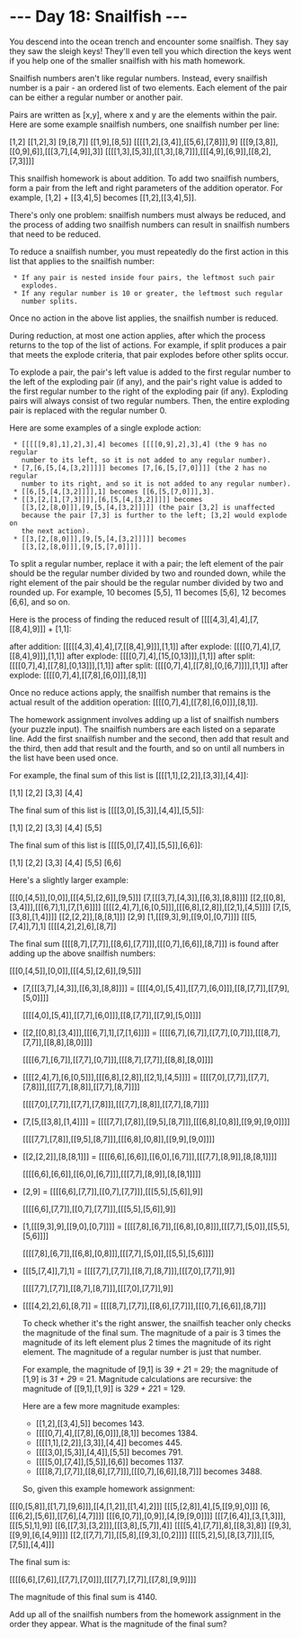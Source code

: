# --- Day 18: Snailfish ---

   You descend into the ocean trench and encounter some snailfish. They say
   they saw the sleigh keys! They'll even tell you which direction the keys
   went if you help one of the smaller snailfish with his math homework.

   Snailfish numbers aren't like regular numbers. Instead, every snailfish
   number is a pair - an ordered list of two elements. Each element of the
   pair can be either a regular number or another pair.

   Pairs are written as [x,y], where x and y are the elements within the
   pair. Here are some example snailfish numbers, one snailfish number per
   line:

 [1,2]
 [[1,2],3]
 [9,[8,7]]
 [[1,9],[8,5]]
 [[[[1,2],[3,4]],[[5,6],[7,8]]],9]
 [[[9,[3,8]],[[0,9],6]],[[[3,7],[4,9]],3]]
 [[[[1,3],[5,3]],[[1,3],[8,7]]],[[[4,9],[6,9]],[[8,2],[7,3]]]]

   This snailfish homework is about addition. To add two snailfish numbers,
   form a pair from the left and right parameters of the addition operator.
   For example, [1,2] + [[3,4],5] becomes [[1,2],[[3,4],5]].

   There's only one problem: snailfish numbers must always be reduced, and
   the process of adding two snailfish numbers can result in snailfish
   numbers that need to be reduced.

   To reduce a snailfish number, you must repeatedly do the first action in
   this list that applies to the snailfish number:

     * If any pair is nested inside four pairs, the leftmost such pair
       explodes.
     * If any regular number is 10 or greater, the leftmost such regular
       number splits.

   Once no action in the above list applies, the snailfish number is reduced.

   During reduction, at most one action applies, after which the process
   returns to the top of the list of actions. For example, if split produces
   a pair that meets the explode criteria, that pair explodes before other
   splits occur.

   To explode a pair, the pair's left value is added to the first regular
   number to the left of the exploding pair (if any), and the pair's right
   value is added to the first regular number to the right of the exploding
   pair (if any). Exploding pairs will always consist of two regular numbers.
   Then, the entire exploding pair is replaced with the regular number 0.

   Here are some examples of a single explode action:

     * [[[[[9,8],1],2],3],4] becomes [[[[0,9],2],3],4] (the 9 has no regular
       number to its left, so it is not added to any regular number).
     * [7,[6,[5,[4,[3,2]]]]] becomes [7,[6,[5,[7,0]]]] (the 2 has no regular
       number to its right, and so it is not added to any regular number).
     * [[6,[5,[4,[3,2]]]],1] becomes [[6,[5,[7,0]]],3].
     * [[3,[2,[1,[7,3]]]],[6,[5,[4,[3,2]]]]] becomes
       [[3,[2,[8,0]]],[9,[5,[4,[3,2]]]]] (the pair [3,2] is unaffected
       because the pair [7,3] is further to the left; [3,2] would explode on
       the next action).
     * [[3,[2,[8,0]]],[9,[5,[4,[3,2]]]]] becomes
       [[3,[2,[8,0]]],[9,[5,[7,0]]]].

   To split a regular number, replace it with a pair; the left element of the
   pair should be the regular number divided by two and rounded down, while
   the right element of the pair should be the regular number divided by two
   and rounded up. For example, 10 becomes [5,5], 11 becomes [5,6], 12
   becomes [6,6], and so on.

   Here is the process of finding the reduced result of
   [[[[4,3],4],4],[7,[[8,4],9]]] + [1,1]:

 after addition: [[[[[4,3],4],4],[7,[[8,4],9]]],[1,1]]
 after explode:  [[[[0,7],4],[7,[[8,4],9]]],[1,1]]
 after explode:  [[[[0,7],4],[15,[0,13]]],[1,1]]
 after split:    [[[[0,7],4],[[7,8],[0,13]]],[1,1]]
 after split:    [[[[0,7],4],[[7,8],[0,[6,7]]]],[1,1]]
 after explode:  [[[[0,7],4],[[7,8],[6,0]]],[8,1]]

   Once no reduce actions apply, the snailfish number that remains is the
   actual result of the addition operation:
   [[[[0,7],4],[[7,8],[6,0]]],[8,1]].

   The homework assignment involves adding up a list of snailfish numbers
   (your puzzle input). The snailfish numbers are each listed on a separate
   line. Add the first snailfish number and the second, then add that result
   and the third, then add that result and the fourth, and so on until all
   numbers in the list have been used once.

   For example, the final sum of this list is [[[[1,1],[2,2]],[3,3]],[4,4]]:

 [1,1]
 [2,2]
 [3,3]
 [4,4]

   The final sum of this list is [[[[3,0],[5,3]],[4,4]],[5,5]]:

 [1,1]
 [2,2]
 [3,3]
 [4,4]
 [5,5]

   The final sum of this list is [[[[5,0],[7,4]],[5,5]],[6,6]]:

 [1,1]
 [2,2]
 [3,3]
 [4,4]
 [5,5]
 [6,6]

   Here's a slightly larger example:

 [[[0,[4,5]],[0,0]],[[[4,5],[2,6]],[9,5]]]
 [7,[[[3,7],[4,3]],[[6,3],[8,8]]]]
 [[2,[[0,8],[3,4]]],[[[6,7],1],[7,[1,6]]]]
 [[[[2,4],7],[6,[0,5]]],[[[6,8],[2,8]],[[2,1],[4,5]]]]
 [7,[5,[[3,8],[1,4]]]]
 [[2,[2,2]],[8,[8,1]]]
 [2,9]
 [1,[[[9,3],9],[[9,0],[0,7]]]]
 [[[5,[7,4]],7],1]
 [[[[4,2],2],6],[8,7]]

   The final sum [[[[8,7],[7,7]],[[8,6],[7,7]]],[[[0,7],[6,6]],[8,7]]] is
   found after adding up the above snailfish numbers:

   [[[0,[4,5]],[0,0]],[[[4,5],[2,6]],[9,5]]]
 + [7,[[[3,7],[4,3]],[[6,3],[8,8]]]]
 = [[[[4,0],[5,4]],[[7,7],[6,0]]],[[8,[7,7]],[[7,9],[5,0]]]]

   [[[[4,0],[5,4]],[[7,7],[6,0]]],[[8,[7,7]],[[7,9],[5,0]]]]
 + [[2,[[0,8],[3,4]]],[[[6,7],1],[7,[1,6]]]]
 = [[[[6,7],[6,7]],[[7,7],[0,7]]],[[[8,7],[7,7]],[[8,8],[8,0]]]]

   [[[[6,7],[6,7]],[[7,7],[0,7]]],[[[8,7],[7,7]],[[8,8],[8,0]]]]
 + [[[[2,4],7],[6,[0,5]]],[[[6,8],[2,8]],[[2,1],[4,5]]]]
 = [[[[7,0],[7,7]],[[7,7],[7,8]]],[[[7,7],[8,8]],[[7,7],[8,7]]]]

   [[[[7,0],[7,7]],[[7,7],[7,8]]],[[[7,7],[8,8]],[[7,7],[8,7]]]]
 + [7,[5,[[3,8],[1,4]]]]
 = [[[[7,7],[7,8]],[[9,5],[8,7]]],[[[6,8],[0,8]],[[9,9],[9,0]]]]

   [[[[7,7],[7,8]],[[9,5],[8,7]]],[[[6,8],[0,8]],[[9,9],[9,0]]]]
 + [[2,[2,2]],[8,[8,1]]]
 = [[[[6,6],[6,6]],[[6,0],[6,7]]],[[[7,7],[8,9]],[8,[8,1]]]]

   [[[[6,6],[6,6]],[[6,0],[6,7]]],[[[7,7],[8,9]],[8,[8,1]]]]
 + [2,9]
 = [[[[6,6],[7,7]],[[0,7],[7,7]]],[[[5,5],[5,6]],9]]

   [[[[6,6],[7,7]],[[0,7],[7,7]]],[[[5,5],[5,6]],9]]
 + [1,[[[9,3],9],[[9,0],[0,7]]]]
 = [[[[7,8],[6,7]],[[6,8],[0,8]]],[[[7,7],[5,0]],[[5,5],[5,6]]]]

   [[[[7,8],[6,7]],[[6,8],[0,8]]],[[[7,7],[5,0]],[[5,5],[5,6]]]]
 + [[[5,[7,4]],7],1]
 = [[[[7,7],[7,7]],[[8,7],[8,7]]],[[[7,0],[7,7]],9]]

   [[[[7,7],[7,7]],[[8,7],[8,7]]],[[[7,0],[7,7]],9]]
 + [[[[4,2],2],6],[8,7]]
 = [[[[8,7],[7,7]],[[8,6],[7,7]]],[[[0,7],[6,6]],[8,7]]]

   To check whether it's the right answer, the snailfish teacher only checks
   the magnitude of the final sum. The magnitude of a pair is 3 times the
   magnitude of its left element plus 2 times the magnitude of its right
   element. The magnitude of a regular number is just that number.

   For example, the magnitude of [9,1] is 3*9 + 2*1 = 29; the magnitude of
   [1,9] is 3*1 + 2*9 = 21. Magnitude calculations are recursive: the
   magnitude of [[9,1],[1,9]] is 3*29 + 2*21 = 129.

   Here are a few more magnitude examples:

     * [[1,2],[[3,4],5]] becomes 143.
     * [[[[0,7],4],[[7,8],[6,0]]],[8,1]] becomes 1384.
     * [[[[1,1],[2,2]],[3,3]],[4,4]] becomes 445.
     * [[[[3,0],[5,3]],[4,4]],[5,5]] becomes 791.
     * [[[[5,0],[7,4]],[5,5]],[6,6]] becomes 1137.
     * [[[[8,7],[7,7]],[[8,6],[7,7]]],[[[0,7],[6,6]],[8,7]]] becomes 3488.

   So, given this example homework assignment:

 [[[0,[5,8]],[[1,7],[9,6]]],[[4,[1,2]],[[1,4],2]]]
 [[[5,[2,8]],4],[5,[[9,9],0]]]
 [6,[[[6,2],[5,6]],[[7,6],[4,7]]]]
 [[[6,[0,7]],[0,9]],[4,[9,[9,0]]]]
 [[[7,[6,4]],[3,[1,3]]],[[[5,5],1],9]]
 [[6,[[7,3],[3,2]]],[[[3,8],[5,7]],4]]
 [[[[5,4],[7,7]],8],[[8,3],8]]
 [[9,3],[[9,9],[6,[4,9]]]]
 [[2,[[7,7],7]],[[5,8],[[9,3],[0,2]]]]
 [[[[5,2],5],[8,[3,7]]],[[5,[7,5]],[4,4]]]

   The final sum is:

 [[[[6,6],[7,6]],[[7,7],[7,0]]],[[[7,7],[7,7]],[[7,8],[9,9]]]]

   The magnitude of this final sum is 4140.

   Add up all of the snailfish numbers from the homework assignment in the
   order they appear. What is the magnitude of the final sum?

